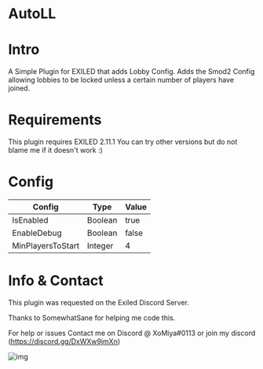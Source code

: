 # AutoLL

<h1>Intro</h1>
A Simple Plugin for EXILED that adds Lobby Config.
Adds the Smod2 Config allowing lobbies to be locked unless a certain number of players have joined.

<h1>Requirements</h1>
This plugin requires EXILED 2.11.1 
You can try other versions but do not blame me if it doesn't work :)
<h1>Config</h1>

| Config  | Type | Value |
| ------------- | ------------- | ------------- |
| IsEnabled  | Boolean  | true  |
| EnableDebug  | Boolean  | false  |
| MinPlayersToStart  | Integer  | 4  |

<h1>Info & Contact</h1>
This plugin was requested on the Exiled Discord Server.

Thanks to SomewhatSane for helping me code this.

For help or issues Contact me on Discord @ XoMiya#0113 or join my discord (https://discord.gg/DxWXw9jmXn)

![img](https://img.shields.io/github/downloads/XoMiya-WPC/AutoLL/total?style=for-the-badge)
